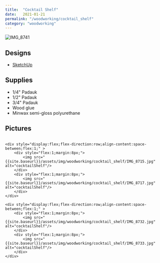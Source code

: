 ```yaml
---
title:  "Cocktail Shelf"
date:   2021-01-21
permalink: "/woodworking/cocktail_shelf"
category: "woodworking"
---
```

![IMG_8741]({{site.baseurl}}/assets/img/woodworking/cocktail_shelf/IMG_8741.jpg)

## Designs
* [SketchUp]({{site.baseurl}}/assets/files/woodworking/cocktailShelf.skp)

## Supplies
* 1/4" Padauk
* 1/2" Padauk
* 3/4" Padauk
* Wood glue
* Minwax semi-gloss polyurethane

## Pictures
<div style="display:flex;flex-direction:column;align-content:space-between;" >

	<div style="display:flex;flex-direction:row;align-content:space-between;flex:1;" >
		<div style="flex:1;margin:8px;">
			<img src="{{site.baseurl}}/assets/img/woodworking/cocktail_shelf/IMG_8715.jpg" alt="cocktailShelf"/>
		</div>
		<div style="flex:1;margin:8px;">
			<img src="{{site.baseurl}}/assets/img/woodworking/cocktail_shelf/IMG_8717.jpg" alt="cocktailShelf"/>
		</div>
	</div>

	<div style="display:flex;flex-direction:row;align-content:space-between;flex:1;" >
		<div style="flex:1;margin:8px;">
			<img src="{{site.baseurl}}/assets/img/woodworking/cocktail_shelf/IMG_8732.jpg" alt="cocktailShelf"/>
		</div>
		<div style="flex:1;margin:8px;">
			<img src="{{site.baseurl}}/assets/img/woodworking/cocktail_shelf/IMG_8733.jpg" alt="cocktailShelf"/>
		</div>
	</div>

</div>